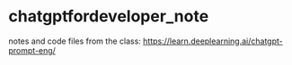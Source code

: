 # chatgptfordeveloper_note
notes and code files from the class: https://learn.deeplearning.ai/chatgpt-prompt-eng/
